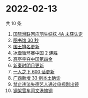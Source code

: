 # 2022-02-13

共 10 条

<!-- BEGIN -->
<!-- 最后更新时间 Sun Feb 13 2022 00:11:35 GMT+0800 (China Standard Time) -->

1. [国际滑联回应羽生结弦 4A 未获认定](https://www.zhihu.com/search?q=羽生结弦)
1. [图书馆 30 秒](https://www.zhihu.com/search?q=图书馆30秒)
1. [国王排名更新](https://www.zhihu.com/search?q=国王排名)
1. [冰壶循环赛中国 2 连胜](https://www.zhihu.com/search?q=冰壶)
1. [高亭宇夺中国第四金](https://www.zhihu.com/search?q=高亭宇)
1. [新秦时明月更新](https://www.zhihu.com/search?q=新秦时明月)
1. [一人之下 600 话更新](https://www.zhihu.com/search?q=一人之下)
1. [广西新增 33 例本土确诊](https://www.zhihu.com/search?q=广西新增)
1. [禁止违法失德艺人通过电视剧出镜](https://www.zhihu.com/search?q=失德艺人)
1. [钢架雪车闫文港摘铜](https://www.zhihu.com/search?q=钢架雪车)

<!-- END -->
